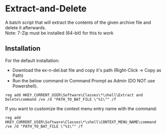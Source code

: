# Extract-and-Delete  

A batch script that will extract the contents of the given archive file and delete it afterwards.  
Note: 7-Zip must be installed (64-bit) for this to work  

## Installation  
For the default installation:
 - Download the ex-n-del.bat file and copy it's path (Right-Click -> Copy as Path)
 - Run the below command in Command Prompt as Admin (DO NOT use Powershell).  

```  
reg add HKEY_CURRENT_USER\Software\Classes\*\shell\Extract and Delete\command /ve /d "PATH_TO_BAT_FILE \"%1\"" /f  
```  

If you want to customize the context menu entry name with the command:  
```  
reg add HKEY_CURRENT_USER\Software\Classes\*\shell\CONTEXT_MENU_NAME\command /ve /d "PATH_TO_BAT_FILE \"%1\"" /f  
```   


